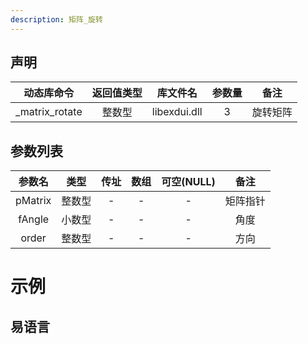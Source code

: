 ```yaml
---
description: 矩阵_旋转
---
```





## 声明

|动态库命令| 返回值类型|库文件名|参数量| 备注|
|:--:|:--:|:--:|:--:|:--:|
| _matrix_rotate |  整数型 |  libexdui.dll | 3 | 旋转矩阵 |

## 参数列表

| 参数名  |  类型  | 传址 | 数组 | 可空(NULL) |   备注   |
| :-----: | :----: | :--: | :--: | :--------: | :------: |
| pMatrix | 整数型 |  -   |  -   |     -      | 矩阵指针 |
| fAngle  | 小数型 |  -   |  -   |     -      |   角度   |
|  order  | 整数型 |  -   |  -   |     -      |   方向   |


# 示例

## 易语言

```basic

```


